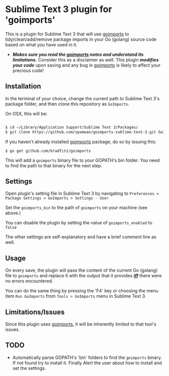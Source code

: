 Sublime Text 3 plugin for 'goimports'
========================

This is a plugin for Sublime Text 3 that will use [goimports](http://github.com/bradfitz/goimports "goimports repository") to tidy/clean/add/remove package imports in your
Go (golang) source code based on what you have used in it.

- ***Makes sure you read the [goimports](http://github.com/bradfitz/goimports "goimports repository") notes and understand its limitations.*** Consider this as a disclaimer as well. This plugin ***___modifies your code___*** upon saving and any bug in [goimports](http://github.com/bradfitz/goimports "goimports repository") is likely to affect your precious code!

Installation
-

In the terminal of your choice, change the current path to Sublime Text 3's package folder, and then clone this repository as `GoImports`.

On OSX, this will be:
```bash

$ cd ~/Library/Application Support/Sublime Text 3/Packages/
$ git clone https://github.com/spamwax/goimports-sublime-text-3.git GoImports
```

If you haven't already installed [goimports](http://github.com/bradfitz/goimports "goimports repository") package, do so by issuing this:

`$ go get github.com/bradfitz/goimports`

This will add a `goimports` binary file to your GOPATH's bin folder.
You need to find the path to that binary for the next step.

Settings
-
Open plugin's setting file in Sublime Text 3 by navigating to `Preferences > Package Settings > GoImports > Settings - User`

Set the `goimports_bin` to the path of `goimports` on your machine (see above.)

You can disable the plugin by setting the value of `goimports_enabled` to `false`

The other settings are self-explanatory and have a brief comment line as well.

Usage
-
On every save, the plugin will pass the content of the current Go (golang) file to `goimports` and
replace it with the output that it provides ***iff*** there were no errors encountered.

You can do the same thing by pressing the 'F4' key or choosing the menu item `Run GoImports`
from `Tools > GoImports` menu in Sublime Text 3.

Limitations/Issues
-
Since this plugin uses [goimports](http://github.com/bradfitz/goimports "goimports repository"), it will be inherently limited to that tool's issues.

TODO
-
- Automatically parse GOPATH's 'bin' folders to find the `goimports` binary.
If not found try to install it. Finally Alert the user about how to install and
set the settings.

